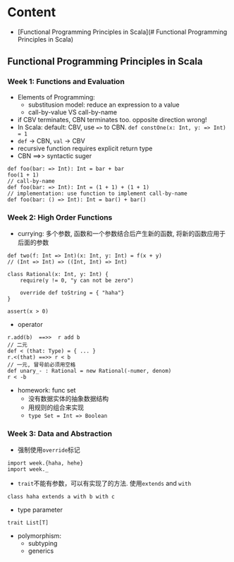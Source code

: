 # Content
- [Functional Programming Principles in Scala](# Functional Programming Principles in Scala)

## Functional Programming Principles in Scala
### Week 1: Functions and Evaluation
- Elements of Programming:
  - substitusion model: reduce an expression to a value
  - call-by-value VS call-by-name
- if CBV terminates, CBN terminates too. opposite direction wrong!
- In Scala:  default: CBV, use `=>` to CBN. `def constOne(x: Int, y: => Int) = 1`
- `def` -> CBN, `val` -> CBV
- recursive function requires explicit return type
- CBN ==>> syntactic suger
```
def foo(bar: => Int): Int = bar + bar
foo(1 + 1)
// call-by-name
def foo(bar: => Int): Int = (1 + 1) + (1 + 1)
// implementation: use function to implement call-by-name
def foo(bar: () => Int): Int = bar() + bar()
```

### Week 2: High Order Functions
- currying: 多个参数, 函数和一个参数结合后产生新的函数, 将新的函数应用于后面的参数
```
def two(f: Int => Int)(x: Int, y: Int) = f(x + y)
// (Int => Int) => ((Int, Int) => Int)

class Rational(x: Int, y: Int) {
    require(y != 0, "y can not be zero")
    
    override def toString = { "haha"}
}

assert(x > 0)
```

- operator
```
r.add(b)  ==>>  r add b
// 二元
def < (that: Type) = { ... }
r.<(that) ==>> r < b
// 一元, 冒号前必须用空格
def unary_- : Rational = new Rational(-numer, denom)
r < -b
```

- homework: func set
  - 没有数据实体的抽象数据结构
  - 用规则的组合来实现
  - `type Set = Int => Boolean`

### Week 3: Data and Abstraction
- 强制使用`override`标记
```
import week.{haha, hehe}
import week._
```

- `trait`不能有参数，可以有实现了的方法. 使用`extends` and `with`
```
class haha extends a with b with c
```

- type parameter
```
trait List[T]

```

- polymorphism:
  - subtyping
  - generics
